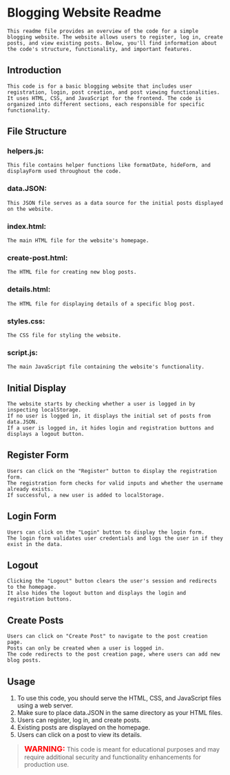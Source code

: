 # Blogging Website Readme
    This readme file provides an overview of the code for a simple blogging website. The website allows users to register, log in, create posts, and view existing posts. Below, you'll find information about the code's structure, functionality, and important features.


## Introduction
    This code is for a basic blogging website that includes user registration, login, post creation, and post viewing functionalities. It uses HTML, CSS, and JavaScript for the frontend. The code is organized into different sections, each responsible for specific functionality.

## File Structure
### helpers.js: 
    This file contains helper functions like formatDate, hideForm, and displayForm used throughout the code.
### data.JSON: 
    This JSON file serves as a data source for the initial posts displayed on the website.
### index.html:
    The main HTML file for the website's homepage.
### create-post.html: 
    The HTML file for creating new blog posts.
### details.html:
    The HTML file for displaying details of a specific blog post.
### styles.css:
    The CSS file for styling the website.
### script.js:
    The main JavaScript file containing the website's functionality.

## Initial Display
    The website starts by checking whether a user is logged in by inspecting localStorage.
    If no user is logged in, it displays the initial set of posts from data.JSON.
    If a user is logged in, it hides login and registration buttons and displays a logout button.

## Register Form
    Users can click on the "Register" button to display the registration form.
    The registration form checks for valid inputs and whether the username already exists.
    If successful, a new user is added to localStorage.

## Login Form
    Users can click on the "Login" button to display the login form.
    The login form validates user credentials and logs the user in if they exist in the data.
## Logout
    Clicking the "Logout" button clears the user's session and redirects to the homepage.
    It also hides the logout button and displays the login and registration buttons.

## Create Posts
    Users can click on "Create Post" to navigate to the post creation page.
    Posts can only be created when a user is logged in.
    The code redirects to the post creation page, where users can add new blog posts.

## Usage
   1. To use this code, you should serve the HTML, CSS, and JavaScript files using a web server.
   2. Make sure to place data.JSON in the same directory as your HTML files.
   3. Users can register, log in, and create posts.
   4. Existing posts are displayed on the homepage.
   5. Users can click on a post to view its details.


> <span style="font-size: 18px; color: red; font-weight: bold;">WARNING:</span> This code is meant for educational purposes and may require additional security and functionality enhancements for production use.

